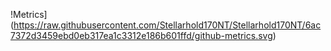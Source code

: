 !Metrics](https://raw.githubusercontent.com/Stellarhold170NT/Stellarhold170NT/6ac7372d3459ebd0eb317ea1c3312e186b601ffd/github-metrics.svg)
